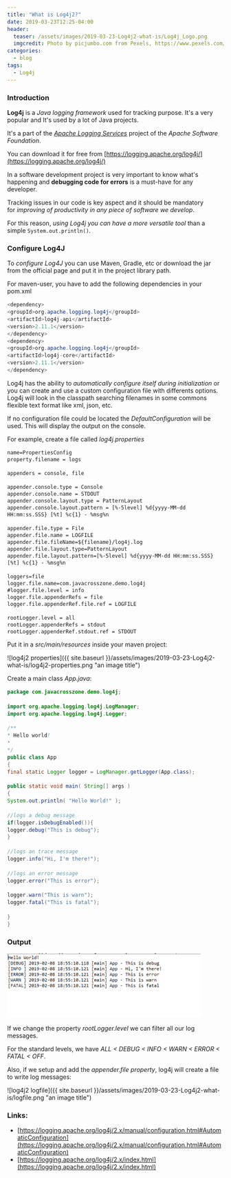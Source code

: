 ```yaml
---
title: "What is Log4j2?"
date: 2019-03-23T12:25-04:00
header:
  teaser: /assets/images/2019-03-23-Log4j2-what-is/Log4j_Logo.png
  imgcredit: Photo by picjumbo.com from Pexels, https://www.pexels.com/photo/white-printer-paper-196645/, cropped and resized
categories:
  - blog
tags:
  - Log4j
---
```


### Introduction

**Log4j** is a *Java logging framework* used for tracking purpose. It's a very popular and It's used by a lot of Java projects.

It's a part of the [*Apache Logging Services*](https://logging.apache.org/) project of the *Apache Software Foundation*.

You can download it for free from [https://logging.apache.org/log4j/](https://logging.apache.org/log4j/)

In a software development project is very important to know what's happening and **debugging code for errors** is a must-have for any developer. 

Tracking issues in our code is key aspect and it should be mandatory for *improving of productivity in any piece of software we develop*.

For this reason, *using Log4j you can have a more versatile tool* than a simple `System.out.println()`.

### Configure Log4J

To *configure Log4J* you can use Maven, Gradle, etc or download the jar from the official page and put it in the project library path.

For maven-user, you have to add the following dependencies in your pom.xml

```java
<dependency>
<groupId>org.apache.logging.log4j</groupId>
<artifactId>log4j-api</artifactId>
<version>2.11.1</version>
</dependency>
<dependency>
<groupId>org.apache.logging.log4j</groupId>
<artifactId>log4j-core</artifactId>
<version>2.11.1</version>
</dependency>
```

Log4j has the ability to *automatically configure itself during initialization* or you can create and use a custom configuration file with differents options. Log4j will look in the classpath searching filenames in some commons flexible text format like xml, json, etc.  

If no configuration file could be located the *DefaultConfiguration* will be used. This will display the output on the console.

For example, create a file called *log4j.properties*

```
name=PropertiesConfig
property.filename = logs

appenders = console, file

appender.console.type = Console
appender.console.name = STDOUT
appender.console.layout.type = PatternLayout
appender.console.layout.pattern = [%-5level] %d{yyyy-MM-dd HH:mm:ss.SSS} [%t] %c{1} - %msg%n

appender.file.type = File
appender.file.name = LOGFILE
appender.file.fileName=${filename}/log4j.log
appender.file.layout.type=PatternLayout
appender.file.layout.pattern=[%-5level] %d{yyyy-MM-dd HH:mm:ss.SSS} [%t] %c{1} - %msg%n

loggers=file
logger.file.name=com.javacrosszone.demo.log4j
#logger.file.level = info
logger.file.appenderRefs = file
logger.file.appenderRef.file.ref = LOGFILE

rootLogger.level = all
rootLogger.appenderRefs = stdout
rootLogger.appenderRef.stdout.ref = STDOUT
```

Put it in a *src/main/resources* inside your maven project:

![log4j2 properties]({{ site.baseurl }}/assets/images/2019-03-23-Log4j2-what-is/log4j2-properties.png "an image title")

Create a main class *App.java*:

```java
package com.javacrosszone.demo.log4j;

import org.apache.logging.log4j.LogManager;
import org.apache.logging.log4j.Logger;

/**
* Hello world!
*
*/
public class App 
{
final static Logger logger = LogManager.getLogger(App.class);

public static void main( String[] args )
{
System.out.println( "Hello World!" );

//logs a debug message
if(logger.isDebugEnabled()){
logger.debug("This is debug");
}

//logs an trace message
logger.info("Hi, I'm there!");

//logs an error message
logger.error("This is error");

logger.warn("This is warn");
logger.fatal("This is fatal");

} 
}
```

### Output

![My helpful screenshot](/assets/images/2019-03-23-Log4j2-what-is/output.png)

If we change the property *rootLogger.level* we can filter all our log messages. 

For the standard levels, we have *ALL < DEBUG < INFO < WARN < ERROR < FATAL < OFF*.

Also, if we setup and add the *appender.file property*, log4j will create a file to write log messages:

![log4j2 logfile]({{ site.baseurl }}/assets/images/2019-03-23-Log4j2-what-is/logfile.png "an image title")

### Links: 

* [https://logging.apache.org/log4j/2.x/manual/configuration.html#AutomaticConfiguration](https://logging.apache.org/log4j/2.x/manual/configuration.html#AutomaticConfiguration)
* [https://logging.apache.org/log4j/2.x/index.html](https://logging.apache.org/log4j/2.x/index.html)
